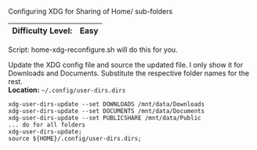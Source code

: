 Configuring XDG for Sharing of Home/ sub-folders

| Difficulty Level: | Easy
|----- | -----|

Script:
home-xdg-reconfigure.sh will do this for you.


Update the XDG config file and source the updated file. I only show it for Downloads and Documents. Substitute the respective folder names for the rest.  
**Location:** `~/.config/user-dirs.dirs`
```shell
xdg-user-dirs-update --set DOWNLOADS /mnt/data/Downloads
xdg-user-dirs-update --set DOCUMENTS /mnt/data/Documents
xdg-user-dirs-update --set PUBLICSHARE /mnt/data/Public
... do for all folders
xdg-user-dirs-update;
source ${HOME}/.config/user-dirs.dirs;
```

